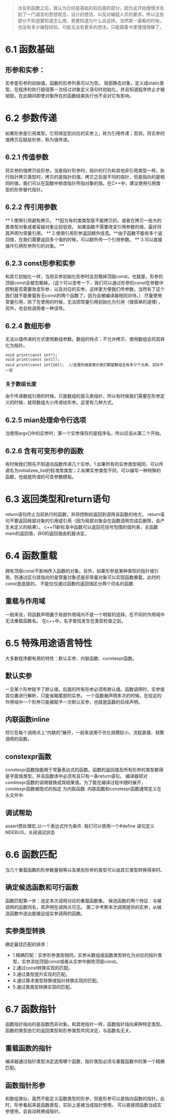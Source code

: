 
> 涉及到函数之后，我认为已经是基础的较后面的部分，因为这开始慢慢涉及到了一门语言的思想观念，设计的想法，以及对编程人员的要求。所以这些部分不知道要知道怎么用，更要知道为什么会这样。当然第一遍看的时候，也没有多少编程经验，可能无法有更多的想法，只能跟着书里慢慢理解了。

# 6.1 函数基础
## 形参和实参：
实参是形参的初始值，函数的形参列表可以为空。
局部静态对象，定义成static类型，在程序的执行路径第一次经过对象定义语句时初始化，并且知道程序终止才被销毁，在此期间即使对象所在的函数结束执行也不会对它有影响。
# 6.2 参数传递
如果形参是引用类型，它将绑定到对应的实参上，称为引用传递；否则，将实参的值拷贝后赋给形参，称为值传递。
## 6.2.1 传值参数
将实参的值拷贝给形参。当是指针形参时，指针的行为和其他非引用类型一样，执行指针拷贝类型时，拷贝的是指针的值。拷贝之后是不同的指针，但是指向的是相同的值，我们可以在函数中修改指针所指对象的值。在C++中，建议使用引用类型的形参替代指针。
## 6.2.2 传引用参数
** 1.使用引用避免拷贝。 **因为有的类类型是不能拷贝的，或者在拷贝一些大的类类型对象或者容器对象比较低效。
如果函数不需要改变引用参数的值，最好将其声明为常量引用。
** 2.使用引用形参返回额外信息。**由于函数不能有多个返回值，在我们需要返回多个值的时候，可以额外传一个引用参数。
** 3.可以直接操作引用形参所引的对象。 **
## 6.2.3 const形参和实参
和其它初始化一样，当用实参初始化形参时会忽略掉顶层const。也就是，形参的顶层const会被忽略掉。（这个可以思考一下，我们可以通过形参的const在参数中控制是否需要改变形参，以及对应的实参，这样更方便我们传参数。当然有了这个我们就不能重载有无const的两个函数了，因为会被编译器相同对待。）
尽量使用常量引用，除了在使用的时候，无法把常量引用初始化为引用（很简单的道理），另外，也会给调用者一种误导。
## 6.2.4 数组形参
无法以值传递的方式使用数组参数。数组的特点：不允许拷贝、使用数组会将其转化为指针。
```
void print(const int*);
void print(const int[]);
void print(const int[10]);  //这里的维度表示我们期望数组含有多少个元素，实际不一定
```
### 关于数组长度
由于传递数组引用的时候，只是数组的首元素指针，所以有时候我们需要在形参定义的时候，就将数组大小传递给形参。这里有几种方式。
## 6.2.5 mian处理命令行选项
当使用argv[]中的实参时，第一个实参保存的是程序名，所以应该从第二个开始。
## 6.2.6 含有可变形参的函数
有时候我们预先不知道向函数传递几个实参。1.如果所有的实参类型相同，可以传递名为initializee_list的标准库类型；2.如果实参类型不同，可以编写一种特殊的函数，也就是所谓的可变参数模板。
# 6.3 返回类型和return语句
return语句终止当前执行的函数，并将控制权返回到调用该函数的地方。
return语句不要返回局部对象的引用或引用（因为局部对象会在函数调用完成后删除，会产生未定义的结果）。
c++11新标准中函数可以返回花括号包围的值列表，主函数main的返回值，非0的返回值由机器决定。
# 6.4 函数重载
拥有顶层const不影响传入函数的对象。另外，如果形参是某种类型的指针或引用，则通过区分其指向的是常量对象还是非常量对象可以实现函数重载，此时的const是底层的。
不能仅仅通过函数的返回值区分两个同名的函数
## 重载与作用域
一般来说，将函数声明置于局部作用域内不是一个明智的选择。在不同的作用域中无法重载函数名。
在c++中，名字查找发生在类型检查之前。
# 6.5 特殊用途语言特性
大多数程序都有用的特性：默认实参、内联函数、constexpr函数。
## 默认实参
一旦某个形参赋予了默认值，后面的所有形参必须有默认值。函数调用时，实参按其位置进行解析，只能省略尾部的实参。
一个函数被声明多次的时候，在给定的作用域中一个形参只能被赋予一次默认实参，也就是函数的后续声明。
## 内联函数inline
将它在每个调用点上“内联的”展开，一般来说用于优化规模较小、流程直接、频繁调用的函数。
## constexpr函数
constexpr函数指能用于常量表达式的函数。函数的返回值及所有形参的类型都得是字面值类型，并且函数体中必须有且只有一条return语句。
编译器把对constexpr函数的调用替换成其结果值。为了能在编译过程中随时展开，constexpr函数被隐式的指定 为内联函数.
内联函数和constexpr函数通常定义在头文件中.
## 调试帮助
assert预处理宏,以一个表达式作为条件.
我们可以使用一个#define 语句定义NDEBUG，关闭调试状态
# 6.6 函数匹配
当几个重载函数的形参数量相等以及某些形参的类型可以由其它类型转换得来时。
## 确定候选函数和可行函数
函数匹配第一步：选定本次调用对应的重载函数集。
候选函数的两个特征：与被调用的函数同名，其声明在调用点可见。
第二步考察本次调用提供的实参，从候选函数中选出能被这组实参调用的函数。
## 实参类型转换
确定最佳匹配的排序：
* 1.精确匹配：实参形参类型相同，实参从数组或函数类型转化为对应的指针类型，实参添加顶层const或者从实参中删除顶层const。
* 2.通过const转换实现的匹配。
* 3.通过类型提升实现的匹配。
* 4.通过算术类型转换或指针转换实现的匹配。
* 5.通过类类型转换实现的匹配。
# 6.7 函数指针
函数指针指向的是函数而非对象。和其他指针一样，函数指针指向某种特定类型。函数的类型由它的返回类型和形参类型共同决定，与函数名无关。
## 重载函数的指针
编译器通过指针类型决定选用哪个函数，指针类型必须与重载函数中的某一个精确匹配。
## 函数指针形参
和数组类似，虽然不能定义函数类型的形参，但是形参可以是指向函数的指针。此时，形参看起来是函数类型，实际上是被当成指针使用。
可以直接把函数当成实参使用，会自动转换成指针。
